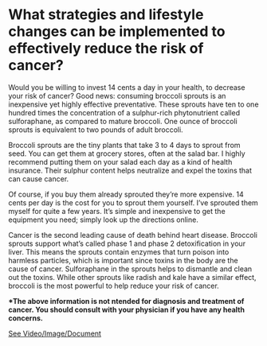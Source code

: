 # What strategies and lifestyle changes can be implemented to effectively reduce the risk of cancer?

Would you be willing to invest 14 cents a day in your health, to decrease your risk of cancer? Good news: consuming broccoli sprouts is an inexpensive yet highly effective preventative. These sprouts have ten to one hundred times the concentration of a sulphur-rich phytonutrient called sulforaphane, as compared to mature broccoli. One ounce of broccoli sprouts is equivalent to two pounds of adult broccoli.

Broccoli sprouts are the tiny plants that take 3 to 4 days to sprout from seed. You can get them at grocery stores, often at the salad bar. I highly recommend putting them on your salad each day as a kind of health insurance. Their sulphur content helps neutralize and expel the toxins that can cause cancer.

Of course, if you buy them already sprouted they’re more expensive. 14 cents per day is the cost for you to sprout them yourself. I’ve sprouted them myself for quite a few years. It’s simple and inexpensive to get the equipment you need; simply look up the directions online.

Cancer is the second leading cause of death behind heart disease. Broccoli sprouts support what’s called phase 1 and phase 2 detoxification in your liver. This means the sprouts contain enzymes that turn poison into harmless particles, which is important since toxins in the body are the cause of cancer. Sulforaphane in the sprouts helps to dismantle and clean out the toxins. While other sprouts like radish and kale have a similar effect, broccoli is the most powerful to help reduce your risk of cancer.

**\*The above information is not ntended for diagnosis and treatment of cancer. You should consult with your physician if you have any health concerns.**

 [See Video/Image/Document](https://hls-player.drberg.com/asset?path=migrated-assets/how-to-reduce-cancer-risk-for-only-14-cents-per-day-drberg)